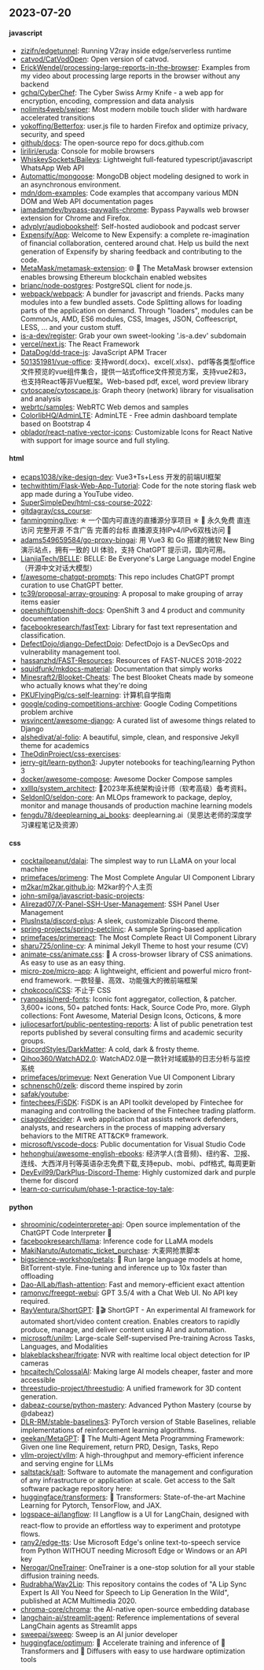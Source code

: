 ## 2023-07-20

#### javascript
* [zizifn/edgetunnel](https://github.com/zizifn/edgetunnel): Running V2ray inside edge/serverless runtime
* [catvod/CatVodOpen](https://github.com/catvod/CatVodOpen): Open version of catvod.
* [ErickWendel/processing-large-reports-in-the-browser](https://github.com/ErickWendel/processing-large-reports-in-the-browser): Examples from my video about processing large reports in the browser without any backend
* [gchq/CyberChef](https://github.com/gchq/CyberChef): The Cyber Swiss Army Knife - a web app for encryption, encoding, compression and data analysis
* [nolimits4web/swiper](https://github.com/nolimits4web/swiper): Most modern mobile touch slider with hardware accelerated transitions
* [yokoffing/Betterfox](https://github.com/yokoffing/Betterfox): user.js file to harden Firefox and optimize privacy, security, and speed
* [github/docs](https://github.com/github/docs): The open-source repo for docs.github.com
* [liriliri/eruda](https://github.com/liriliri/eruda): Console for mobile browsers
* [WhiskeySockets/Baileys](https://github.com/WhiskeySockets/Baileys): Lightweight full-featured typescript/javascript WhatsApp Web API
* [Automattic/mongoose](https://github.com/Automattic/mongoose): MongoDB object modeling designed to work in an asynchronous environment.
* [mdn/dom-examples](https://github.com/mdn/dom-examples): Code examples that accompany various MDN DOM and Web API documentation pages
* [iamadamdev/bypass-paywalls-chrome](https://github.com/iamadamdev/bypass-paywalls-chrome): Bypass Paywalls web browser extension for Chrome and Firefox.
* [advplyr/audiobookshelf](https://github.com/advplyr/audiobookshelf): Self-hosted audiobook and podcast server
* [Expensify/App](https://github.com/Expensify/App): Welcome to New Expensify: a complete re-imagination of financial collaboration, centered around chat. Help us build the next generation of Expensify by sharing feedback and contributing to the code.
* [MetaMask/metamask-extension](https://github.com/MetaMask/metamask-extension): 🌐 🔌 The MetaMask browser extension enables browsing Ethereum blockchain enabled websites
* [brianc/node-postgres](https://github.com/brianc/node-postgres): PostgreSQL client for node.js.
* [webpack/webpack](https://github.com/webpack/webpack): A bundler for javascript and friends. Packs many modules into a few bundled assets. Code Splitting allows for loading parts of the application on demand. Through "loaders", modules can be CommonJs, AMD, ES6 modules, CSS, Images, JSON, Coffeescript, LESS, ... and your custom stuff.
* [is-a-dev/register](https://github.com/is-a-dev/register): Grab your own sweet-looking '.is-a.dev' subdomain
* [vercel/next.js](https://github.com/vercel/next.js): The React Framework
* [DataDog/dd-trace-js](https://github.com/DataDog/dd-trace-js): JavaScript APM Tracer
* [501351981/vue-office](https://github.com/501351981/vue-office): 支持word(.docx)、excel(.xlsx)、pdf等各类型office文件预览的vue组件集合，提供一站式office文件预览方案，支持vue2和3，也支持React等非Vue框架。Web-based pdf, excel, word preview library
* [cytoscape/cytoscape.js](https://github.com/cytoscape/cytoscape.js): Graph theory (network) library for visualisation and analysis
* [webrtc/samples](https://github.com/webrtc/samples): WebRTC Web demos and samples
* [ColorlibHQ/AdminLTE](https://github.com/ColorlibHQ/AdminLTE): AdminLTE - Free admin dashboard template based on Bootstrap 4
* [oblador/react-native-vector-icons](https://github.com/oblador/react-native-vector-icons): Customizable Icons for React Native with support for image source and full styling.

#### html
* [ecaps1038/yike-design-dev](https://github.com/ecaps1038/yike-design-dev): Vue3+Ts+Less 开发的前端UI框架
* [techwithtim/Flask-Web-App-Tutorial](https://github.com/techwithtim/Flask-Web-App-Tutorial): Code for the note storing flask web app made during a YouTube video.
* [SuperSimpleDev/html-css-course-2022](https://github.com/SuperSimpleDev/html-css-course-2022): 
* [gitdagray/css_course](https://github.com/gitdagray/css_course): 
* [fanmingming/live](https://github.com/fanmingming/live): ✯ 一个国内可直连的直播源分享项目 ✯ 🔕 永久免费 直连访问 完整开源 不含广告 完善的台标 直播源支持IPv4/IPv6双栈访问 🔕
* [adams549659584/go-proxy-bingai](https://github.com/adams549659584/go-proxy-bingai): 用 Vue3 和 Go 搭建的微软 New Bing 演示站点，拥有一致的 UI 体验，支持 ChatGPT 提示词，国内可用。
* [LianjiaTech/BELLE](https://github.com/LianjiaTech/BELLE): BELLE: Be Everyone's Large Language model Engine（开源中文对话大模型）
* [f/awesome-chatgpt-prompts](https://github.com/f/awesome-chatgpt-prompts): This repo includes ChatGPT prompt curation to use ChatGPT better.
* [tc39/proposal-array-grouping](https://github.com/tc39/proposal-array-grouping): A proposal to make grouping of array items easier
* [openshift/openshift-docs](https://github.com/openshift/openshift-docs): OpenShift 3 and 4 product and community documentation
* [facebookresearch/fastText](https://github.com/facebookresearch/fastText): Library for fast text representation and classification.
* [DefectDojo/django-DefectDojo](https://github.com/DefectDojo/django-DefectDojo): DefectDojo is a DevSecOps and vulnerability management tool.
* [hassanzhd/FAST-Resources](https://github.com/hassanzhd/FAST-Resources): Resources of FAST-NUCES 2018-2022
* [squidfunk/mkdocs-material](https://github.com/squidfunk/mkdocs-material): Documentation that simply works
* [Minesraft2/Blooket-Cheats](https://github.com/Minesraft2/Blooket-Cheats): The best Blooket Cheats made by someone who actually knows what they're doing
* [PKUFlyingPig/cs-self-learning](https://github.com/PKUFlyingPig/cs-self-learning): 计算机自学指南
* [google/coding-competitions-archive](https://github.com/google/coding-competitions-archive): Google Coding Competitions problem archive
* [wsvincent/awesome-django](https://github.com/wsvincent/awesome-django): A curated list of awesome things related to Django
* [alshedivat/al-folio](https://github.com/alshedivat/al-folio): A beautiful, simple, clean, and responsive Jekyll theme for academics
* [TheOdinProject/css-exercises](https://github.com/TheOdinProject/css-exercises): 
* [jerry-git/learn-python3](https://github.com/jerry-git/learn-python3): Jupyter notebooks for teaching/learning Python 3
* [docker/awesome-compose](https://github.com/docker/awesome-compose): Awesome Docker Compose samples
* [xxlllq/system_architect](https://github.com/xxlllq/system_architect): 💯2023年系统架构设计师（软考高级）备考资料。
* [SeldonIO/seldon-core](https://github.com/SeldonIO/seldon-core): An MLOps framework to package, deploy, monitor and manage thousands of production machine learning models
* [fengdu78/deeplearning_ai_books](https://github.com/fengdu78/deeplearning_ai_books): deeplearning.ai（吴恩达老师的深度学习课程笔记及资源）

#### css
* [cocktailpeanut/dalai](https://github.com/cocktailpeanut/dalai): The simplest way to run LLaMA on your local machine
* [primefaces/primeng](https://github.com/primefaces/primeng): The Most Complete Angular UI Component Library
* [m2kar/m2kar.github.io](https://github.com/m2kar/m2kar.github.io): M2kar的个人主页
* [john-smilga/javascript-basic-projects](https://github.com/john-smilga/javascript-basic-projects): 
* [Alirezad07/X-Panel-SSH-User-Management](https://github.com/Alirezad07/X-Panel-SSH-User-Management): SSH Panel User Management
* [PlusInsta/discord-plus](https://github.com/PlusInsta/discord-plus): A sleek, customizable Discord theme.
* [spring-projects/spring-petclinic](https://github.com/spring-projects/spring-petclinic): A sample Spring-based application
* [primefaces/primereact](https://github.com/primefaces/primereact): The Most Complete React UI Component Library
* [sharu725/online-cv](https://github.com/sharu725/online-cv): A minimal Jekyll Theme to host your resume (CV)
* [animate-css/animate.css](https://github.com/animate-css/animate.css): 🍿 A cross-browser library of CSS animations. As easy to use as an easy thing.
* [micro-zoe/micro-app](https://github.com/micro-zoe/micro-app): A lightweight, efficient and powerful micro front-end framework. 一款轻量、高效、功能强大的微前端框架
* [chokcoco/iCSS](https://github.com/chokcoco/iCSS): 不止于 CSS
* [ryanoasis/nerd-fonts](https://github.com/ryanoasis/nerd-fonts): Iconic font aggregator, collection, & patcher. 3,600+ icons, 50+ patched fonts: Hack, Source Code Pro, more. Glyph collections: Font Awesome, Material Design Icons, Octicons, & more
* [juliocesarfort/public-pentesting-reports](https://github.com/juliocesarfort/public-pentesting-reports): A list of public penetration test reports published by several consulting firms and academic security groups.
* [DiscordStyles/DarkMatter](https://github.com/DiscordStyles/DarkMatter): A cold, dark & frosty theme.
* [Qihoo360/WatchAD2.0](https://github.com/Qihoo360/WatchAD2.0): WatchAD2.0是一款针对域威胁的日志分析与监控系统
* [primefaces/primevue](https://github.com/primefaces/primevue): Next Generation Vue UI Component Library
* [schnensch0/zelk](https://github.com/schnensch0/zelk): discord theme inspired by zorin
* [safak/youtube](https://github.com/safak/youtube): 
* [fintechees/FiSDK](https://github.com/fintechees/FiSDK): FiSDK is an API toolkit developed by Fintechee for managing and controlling the backend of the Fintechee trading platform.
* [cisagov/decider](https://github.com/cisagov/decider): A web application that assists network defenders, analysts, and researchers in the process of mapping adversary behaviors to the MITRE ATT&CK® framework.
* [microsoft/vscode-docs](https://github.com/microsoft/vscode-docs): Public documentation for Visual Studio Code
* [hehonghui/awesome-english-ebooks](https://github.com/hehonghui/awesome-english-ebooks): 经济学人(含音频)、纽约客、卫报、连线、大西洋月刊等英语杂志免费下载,支持epub、mobi、pdf格式, 每周更新
* [DevEvil99/DarkPlus-Discord-Theme](https://github.com/DevEvil99/DarkPlus-Discord-Theme): Highly customized dark and purple theme for discord
* [learn-co-curriculum/phase-1-practice-toy-tale](https://github.com/learn-co-curriculum/phase-1-practice-toy-tale): 

#### python
* [shroominic/codeinterpreter-api](https://github.com/shroominic/codeinterpreter-api): Open source implementation of the ChatGPT Code Interpreter 👾
* [facebookresearch/llama](https://github.com/facebookresearch/llama): Inference code for LLaMA models
* [MakiNaruto/Automatic_ticket_purchase](https://github.com/MakiNaruto/Automatic_ticket_purchase): 大麦网抢票脚本
* [bigscience-workshop/petals](https://github.com/bigscience-workshop/petals): 🌸 Run large language models at home, BitTorrent-style. Fine-tuning and inference up to 10x faster than offloading
* [Dao-AILab/flash-attention](https://github.com/Dao-AILab/flash-attention): Fast and memory-efficient exact attention
* [ramonvc/freegpt-webui](https://github.com/ramonvc/freegpt-webui): GPT 3.5/4 with a Chat Web UI. No API key required.
* [RayVentura/ShortGPT](https://github.com/RayVentura/ShortGPT): 🚀🎬 ShortGPT - An experimental AI framework for automated short/video content creation. Enables creators to rapidly produce, manage, and deliver content using AI and automation.
* [microsoft/unilm](https://github.com/microsoft/unilm): Large-scale Self-supervised Pre-training Across Tasks, Languages, and Modalities
* [blakeblackshear/frigate](https://github.com/blakeblackshear/frigate): NVR with realtime local object detection for IP cameras
* [hpcaitech/ColossalAI](https://github.com/hpcaitech/ColossalAI): Making large AI models cheaper, faster and more accessible
* [threestudio-project/threestudio](https://github.com/threestudio-project/threestudio): A unified framework for 3D content generation.
* [dabeaz-course/python-mastery](https://github.com/dabeaz-course/python-mastery): Advanced Python Mastery (course by @dabeaz)
* [DLR-RM/stable-baselines3](https://github.com/DLR-RM/stable-baselines3): PyTorch version of Stable Baselines, reliable implementations of reinforcement learning algorithms.
* [geekan/MetaGPT](https://github.com/geekan/MetaGPT): 🌟 The Multi-Agent Meta Programming Framework: Given one line Requirement, return PRD, Design, Tasks, Repo
* [vllm-project/vllm](https://github.com/vllm-project/vllm): A high-throughput and memory-efficient inference and serving engine for LLMs
* [saltstack/salt](https://github.com/saltstack/salt): Software to automate the management and configuration of any infrastructure or application at scale. Get access to the Salt software package repository here:
* [huggingface/transformers](https://github.com/huggingface/transformers): 🤗 Transformers: State-of-the-art Machine Learning for Pytorch, TensorFlow, and JAX.
* [logspace-ai/langflow](https://github.com/logspace-ai/langflow): ⛓️ Langflow is a UI for LangChain, designed with react-flow to provide an effortless way to experiment and prototype flows.
* [rany2/edge-tts](https://github.com/rany2/edge-tts): Use Microsoft Edge's online text-to-speech service from Python WITHOUT needing Microsoft Edge or Windows or an API key
* [Nerogar/OneTrainer](https://github.com/Nerogar/OneTrainer): OneTrainer is a one-stop solution for all your stable diffusion training needs.
* [Rudrabha/Wav2Lip](https://github.com/Rudrabha/Wav2Lip): This repository contains the codes of "A Lip Sync Expert Is All You Need for Speech to Lip Generation In the Wild", published at ACM Multimedia 2020.
* [chroma-core/chroma](https://github.com/chroma-core/chroma): the AI-native open-source embedding database
* [langchain-ai/streamlit-agent](https://github.com/langchain-ai/streamlit-agent): Reference implementations of several LangChain agents as Streamlit apps
* [sweepai/sweep](https://github.com/sweepai/sweep): Sweep is an AI junior developer
* [huggingface/optimum](https://github.com/huggingface/optimum): 🚀 Accelerate training and inference of 🤗 Transformers and 🤗 Diffusers with easy to use hardware optimization tools
